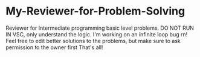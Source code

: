 # My-Reviewer-for-Problem-Solving
Reviewer for Intermediate programming basic level problems. DO NOT RUN IN VSC, only understand the logic. I'm working on an infinite loop bug rn!
Feel free to edit better solutions to the problems, but make sure to ask permission to the owner first 
That's all!
